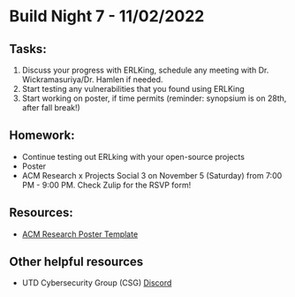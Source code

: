 # Build Night 7 - 11/02/2022


## Tasks:
1) Discuss your progress with ERLKing, schedule any meeting with Dr. Wickramasuriya/Dr. Hamlen if needed.
2) Start testing any vulnerabilities that you found using ERLKing
3) Start working on poster, if time permits (reminder: synopsium is on 28th, after fall break!)

## Homework:
- Continue testing out ERLking with your open-source projects
- Poster
- ACM Research x Projects Social 3 on November 5 (Saturday) from 7:00 PM - 9:00 PM. Check Zulip for the RSVP form!

## Resources:
- [ACM Research Poster Template](https://www.overleaf.com/read/srcmcqwmydtz)

## Other helpful resources
- UTD Cybersecurity Group (CSG) [Discord](https://discord.gg/25g6jPcAuA)

